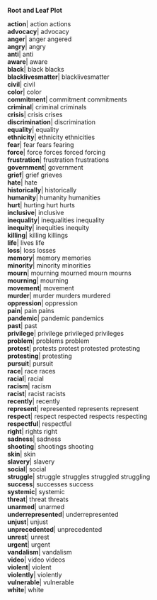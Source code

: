 **Root and Leaf Plot**

**action**|   action actions   
**advocacy**|   advocacy   
**anger**|   anger angered   
**angry**|   angry   
**anti**|   anti   
**aware**|   aware   
**black**|   black blacks   
**blacklivesmatter**|   blacklivesmatter   
**civil**|   civil   
**color**|   color   
**commitment**|   commitment commitments   
**criminal**|   criminal criminals   
**crisis**|   crisis crises   
**discrimination**|   discrimination   
**equality**|   equality   
**ethnicity**|   ethnicity ethnicities   
**fear**|   fear fears fearing   
**force**|   force forces forced forcing   
**frustration**|   frustration frustrations   
**government**|   government   
**grief**|   grief grieves   
**hate**|   hate   
**historically**|   historically   
**humanity**|   humanity humanities   
**hurt**|   hurting hurt hurts   
**inclusive**|   inclusive   
**inequality**|   inequalities inequality   
**inequity**|   inequities inequity   
**killing**|   killing killings   
**life**|   lives life   
**loss**|   loss losses   
**memory**|   memory memories   
**minority**|   minority minorities   
**mourn**|   mourning mourned mourn mourns   
**mourning**|   mourning   
**movement**|   movement   
**murder**|   murder murders murdered   
**oppression**|   oppression   
**pain**|   pain pains   
**pandemic**|   pandemic pandemics   
**past**|   past   
**privilege**|   privilege privileged privileges   
**problem**|   problems problem   
**protest**|   protests protest protested protesting   
**protesting**|   protesting   
**pursuit**|   pursuit   
**race**|   race races   
**racial**|   racial   
**racism**|   racism   
**racist**|   racist racists   
**recently**|   recently   
**represent**|   represented represents represent   
**respect**|   respect respected respects respecting   
**respectful**|   respectful   
**right**|   rights right   
**sadness**|   sadness   
**shooting**|   shootings shooting   
**skin**|   skin   
**slavery**|   slavery   
**social**|   social   
**struggle**|   struggle struggles struggled struggling   
**success**|   successes success   
**systemic**|   systemic   
**threat**|   threat threats   
**unarmed**|   unarmed   
**underrepresented**|   underrepresented   
**unjust**|   unjust   
**unprecedented**|   unprecedented   
**unrest**|   unrest   
**urgent**|   urgent   
**vandalism**|   vandalism   
**video**|   video videos   
**violent**|   violent   
**violently**|   violently   
**vulnerable**|   vulnerable   
**white**|   white   
